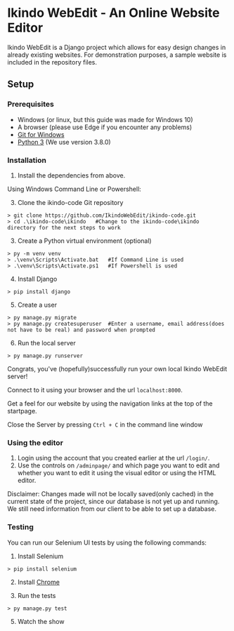 # Ikindo WebEdit - An Online Website Editor
Ikindo WebEdit is a Django project which allows for easy design changes in already existing websites.
For demonstration purposes, a sample website is included in the repository files.

## Setup
### Prerequisites
- Windows (or linux, but this guide was made for Windows 10)
- A browser (please use Edge if you encounter any problems)
- [Git for Windows](https://git-scm.com/downloads)
- [Python 3](https://www.python.org/downloads/) (We use version 3.8.0)

### Installation
1. Install the dependencies from above.

Using Windows Command Line or Powershell:

3. Clone the ikindo-code Git repository
```
> git clone https://github.com/IkindoWebEdit/ikindo-code.git
> cd .\ikindo-code\ikindo   #Change to the ikindo-code\ikindo directory for the next steps to work
```
3. Create a Python virtual environment (optional)
```
> py -m venv venv
> .\venv\Scripts\Activate.bat   #If Command Line is used
> .\venv\Scripts\Activate.ps1   #If Powershell is used
```

4. Install Django
```
> pip install django
```

5. Create a user
```
> py manage.py migrate
> py manage.py createsuperuser  #Enter a username, email address(does not have to be real) and password when prompted
```

6. Run the local server
```
> py manage.py runserver
```

Congrats, you've (hopefully)successfully run your own local Ikindo WebEdit server!

Connect to it using your browser and the url `localhost:8000`.

Get a feel for our website by using the navigation links at the top of the startpage.

Close the Server by pressing `Ctrl + C` in the command line window

### Using the editor

1. Login using the account that you created earlier at the url `/login/`.
2. Use the controls on `/adminpage/` and which page you want to edit and whether you want to edit it using the visual editor or using the HTML editor.

Disclaimer: Changes made will not be locally saved(only cached) in the current state of the project, since our database is not yet up and running. We still need information from our client to be able to set up a database.

### Testing

You can run our Selenium UI tests by using the following commands:

1. Install Selenium
```
> pip install selenium
```

2. Install [Chrome](https://www.google.com/chrome/)

4. Run the tests
```
> py manage.py test
```
5. Watch the show
